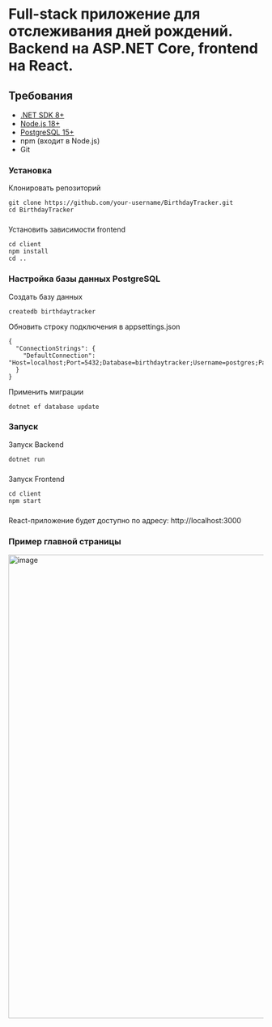 # Full-stack приложение для отслеживания дней рождений. Backend на ASP.NET Core, frontend на React.

##  Требования

- [.NET SDK 8+](https://dotnet.microsoft.com/)
- [Node.js 18+](https://nodejs.org/)
- [PostgreSQL 15+](https://www.postgresql.org/download/)
- npm (входит в Node.js)
- Git

###  Установка
Клонировать репозиторий
```
git clone https://github.com/your-username/BirthdayTracker.git
cd BirthdayTracker
```
### 
Установить зависимости frontend
```
cd client
npm install
cd ..
```
### Настройка базы данных PostgreSQL
Создать базу данных
```
createdb birthdaytracker
```
Обновить строку подключения в appsettings.json
```
{
  "ConnectionStrings": {
    "DefaultConnection": "Host=localhost;Port=5432;Database=birthdaytracker;Username=postgres;Password=yourpassword"
  }
}
```
Применить миграции
```
dotnet ef database update
```
### 
### Запуск
Запуск Backend
```
dotnet run
```
### 
Запуск Frontend
```
cd client
npm start
```
### 
React-приложение будет доступно по адресу: http://localhost:3000

### Пример главной страницы
<img width="1834" height="916" alt="image" src="https://github.com/user-attachments/assets/164f0113-5007-4d63-b74d-6b3eb5ad0d43" />


